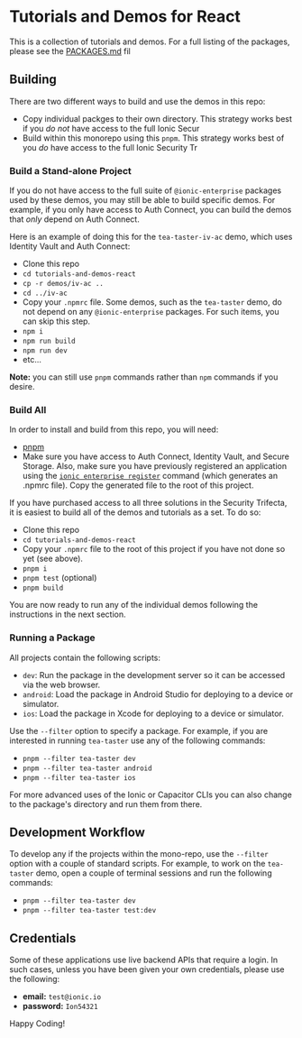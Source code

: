# Tutorials and Demos for React

This is a collection of tutorials and demos. For a full listing of the packages, please see the [PACKAGES.md](PACKAGES.md) fil

## Building

There are two different ways to build and use the demos in this repo:

- Copy individual packges to their own directory. This strategy works best if you _do not_ have access to the full Ionic Secur
- Build within this monorepo using this `pnpm`. This strategy works best of you _do_ have access to the full Ionic Security Tr

### Build a Stand-alone Project

If you do not have access to the full suite of `@ionic-enterprise` packages used by these demos, you may still be able to build specific demos. For example, if you only have access to Auth Connect, you can build the demos that _only_ depend on Auth Connect.

Here is an example of doing this for the `tea-taster-iv-ac` demo, which uses Identity Vault and Auth Connect:

- Clone this repo
- `cd tutorials-and-demos-react`
- `cp -r demos/iv-ac ..`
- `cd ../iv-ac`
- Copy your `.npmrc` file. Some demos, such as the `tea-taster` demo, do not depend on any `@ionic-enterprise` packages. For such items, you can skip this step.
- `npm i`
- `npm run build`
- `npm run dev`
- etc...

**Note:** you can still use `pnpm` commands rather than `npm` commands if you desire.

### Build All

In order to install and build from this repo, you will need:

- [pnpm](https://pnpm.io/)
- Make sure you have access to Auth Connect, Identity Vault, and Secure Storage. Also, make sure you have previously registered an application using the [`ionic enterprise register`](https://ionicframework.com/docs/cli/commands/enterprise-register) command (which generates an .npmrc file). Copy the generated file to the root of this project.

If you have purchased access to all three solutions in the Security Trifecta, it is easiest to build all of the demos and tutorials as a set. To do so:

- Clone this repo
- `cd tutorials-and-demos-react`
- Copy your `.npmrc` file to the root of this project if you have not done so yet (see above).
- `pnpm i`
- `pnpm test` (optional)
- `pnpm build`

You are now ready to run any of the individual demos following the instructions in the next section.

### Running a Package

All projects contain the following scripts:

- `dev`: Run the package in the development server so it can be accessed via the web browser.
- `android`: Load the package in Android Studio for deploying to a device or simulator.
- `ios`: Load the package in Xcode for deploying to a device or simulator.

Use the `--filter` option to specify a package. For example, if you are interested in running `tea-taster` use any of the following commands:

- `pnpm --filter tea-taster dev`
- `pnpm --filter tea-taster android`
- `pnpm --filter tea-taster ios`

For more advanced uses of the Ionic or Capacitor CLIs you can also change to the package's directory and run them from there.

## Development Workflow

To develop any if the projects within the mono-repo, use the `--filter` option with a couple of standard scripts. For example, to work on the `tea-taster` demo, open a couple of terminal sessions and run the following commands:

- `pnpm --filter tea-taster dev`
- `pnpm --filter tea-taster test:dev`

## Credentials

Some of these applications use live backend APIs that require a login. In such cases, unless you have been given your own credentials, please use the following:

- **email:** `test@ionic.io`
- **password:** `Ion54321`

Happy Coding!
